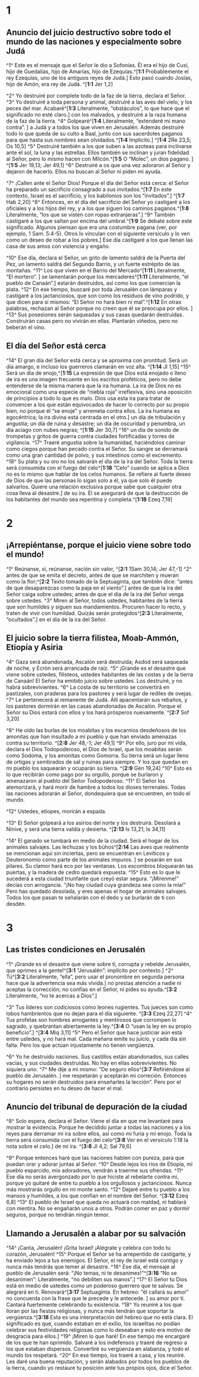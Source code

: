 # 1 
## Anuncio del juicio destructivo sobre todo el mundo de las naciones y especialmente sobre Judá
^1^ Este es el mensaje que el Señor le dio a Sofonías. Él era el hijo de Cusí, hijo de Guedalías, hijo de Amarías, hijo de Ezequías.^[**1:1** Probablemente el rey Ezequías, uno de los antiguos reyes de Judá.] Esto pasó cuando Josías, hijo de Amón, era rey de Judá. ^[**1:1** Jer 1,2] 
 

^2^ Yo destruiré por complete todo de la faz de la tierra, declara el Señor. ^3^ Yo destruiré a toda persona y animal, destruiré a las aves del vielo, y los peces del mar. Acabaré^[**1:3** Literalmente, “obstáculos”, lo que hace que el significado no esté claro.] con los malvados, y destruiré a la raza humana de la faz de la tierra. ^4^ Golpearé^[**1:4** Literalmente, “extenderé mi mano contra”. ] a Judá y a todos los que viven en Jerusalén. Además destruiré todo lo que queda de su culto a Baal, junto con sus sacerdotes paganos para que hasta sus nombres sean olvidados.^[**1:4** Implícito.] ^[**1:4** 2Re 23,5; Os 10,5] ^5^ Destruiré también a los que suben a las azoteas para inclinarse ante el sol, la luna y las estrellas. Ellos también se inclinan y juran fidelidad al Señor, pero lo mismo hacen con Milcón.^[**1:5** O “Molec”, un dios pagano. ] ^[**1:5** Jer 19,13; Jer 49,1] ^6^ Destruiré a os que una vez adoraron al Señor y dejaron de hacerlo. Ellos no buscan al Señor ni piden mi ayuda. 
     

^7^ ¡Callen ante el Señor Dios! Porque el día del Señor está cerca: el Señor ha preparado un sacrificio consagrado a sus invitados.^[**1:7** En este contexto, Israel es el sacrificio, y los babilonios son los “invitados”.] ^[**1:7** Hab 2,20] ^8^ Entonces, en el día del sacrificio del Señor yo castigaré a los oficiales y a los hijos del rey, y a los que siguen los caminos paganos.^[**1:8** Literalmente, “los que se visten con ropas extranjeras”.] ^9^ También castigaré a los que saltan por encima del umbral.^[**1:9** Se debate sobre este significado. Algunos piensan que era una costumbre pagana (ver, por ejemplo, 1 Sam. 5:4-5). Otros lo vinculan con el siguiente versículo y lo ven como un deseo de robar a los pobres.] Ese día castigaré a los que llenan las casa de sus amos con violencia y engaño. 
   

^10^ Ese día, declara el Señor, un grito de lamento saldrá de la Puerta del Pez, un lamento saldrá del Segundo Barrio, y un fuerte estrépito de las montañas. ^11^ Los que viven en el Barrio del Mercado^[**1:11** Literalmente, “El mortero”. ] se lamentarán porque los mercaderes^[**1:11** Literalmente, “el pueblo de Canaán”.] estarán destruidos, así como los que comercian la plata. ^12^ En ese tiempo, buscaré por toda Jerusalén con lámparas y castigaré a los jactanciosos, que son como los residuos de vino podrido, y que dicen para sí mismos: “El Señor no hará bien ni mal”.^[**1:12** En otras palabras, rechazan al Señor porque no creen que él se preocupa por ellos. ] ^13^ Sus posesiones serán saqueadas y sus casas quedarán destruidas. Construirán casas pero no vivirán en ellas. Plantarán viñedos, pero no beberán el vino. 
  

## El día del Señor está cerca
^14^ El gran día del Señor está cerca y se aproxima con prontitud. Será un día amargo, e incluso los guerreros clamarán en voz alta. ^[**1:14** Jl 1,15] ^15^ Será un día de enojo,^[**1:15** La expresión de que Dios está enojado o lleno de ira es una imagen frecuente en los escritos proféticos, pero no debe entenderse de la misma manera que la ira humana. La ira de Dios no es emocional como una especie de “niebla roja” irreflexiva, sino una oposición de principios a todo lo que es malo. Dios usa esta ira para tratar de convencer a los que están equivocados de hacer lo correcto por su propio bien, no porque él “se enoje” y arremeta contra ellos. La ira humana es egocéntrica; la ira divina está centrada en el otro.] un día de tribulación y angustia; un día de ruina y desastre; un día de oscuridad y penumbra, un día aciago con nubes negras; ^[**1:15** Jer 30,7] ^16^ un día de sonido de trompetas y gritos de guerra contra ciudades fortificadas y torres de vigilancia. ^17^ Traeré angustia sobre la humanidad, haciéndolos caminar como ciegos porque han pecado contra el Señor. Su sangre se derramará como una gran cantidad de polvo, y sus intestinos como el excremento. ^18^ Su plata y su oro no los salvarán el día de la ira del Señor. Toda la tierra será consumida con el fuego del celo^[**1:18** “Celo” cuando se aplica a Dios no es lo mismo que hablar de los celos humanos. Se refiere al fuerte deseo de Dios de que las personas lo sigan solo a él, ya que solo él puede salvarlos. Quiere una relación exclusiva porque sabe que cualquier otra cosa lleva al desastre.] de su ira. Él se asegurará de que la destrucción de los habitantes del mundo sea repentina y completa.^[**1:18** Ezeq 7,19] 
    

# 2 
## ¡Arrepiéntanse, porque el juicio viene sobre todo el mundo!
^1^ Reúnanse, sí, reúnanse, nación sin valor, ^[**2:1** 1Sam 30,14; Jer 47,-1] ^2^ antes de que se emita el decreto, antes de que se marchiten y mueran como la flor;^[**2:2** Texto tomado de la Septuaginta, que también dice: “antes de que desaparezcas como la paja en el viento”.] antes de que la ira del Señor caiga sobre ustedes; antes de que el día de la ira del Señor venga sobre ustedes. ^3^ Miren al Señor, todos ustedes, habitantes de la tierra que son humildes y siguen sus mandamientos. Procuren hacer lo recto, y traten de vivir con humildad. Quizás serán protegidos^[**2:3** Literalmente, “ocultados”.] en el día de la ira del Señor. 
  

## El juicio sobre la tierra filistea, Moab-Ammón, Etiopía y Asiria
^4^ Gaza será abandonada, Ascalón será destruida; Asdod será saqueada de noche, y Ecrón será arrancada de raíz. ^5^ ¡Grande es el desastre que viene sobre ustedes, filisteos, ustedes habitantes de las costas y de la tierra de Canaán! El Señor ha emitido juicio sobre ustedes. Los destruiré, y no habrá sobrevivientes. ^6^ La costa de su territorio se convertirá en pastizales, con praderas para los pastores y será lugar de rediles de ovejas. ^7^ Le pertenecerá al remanente de Judá. Allí apacentarán sus rebaños, y los pastores dormirán en las casas abandonadas de Ascalòn. Porque el Señor su Dios estará con ellos y los hará prósperos nuevamente. ^[**2:7** Sof 3,20] 


^8^ He oído las burlas de los moabitas y los escarnios desdeñosos de los amonitas que han insultado a mi pueblo y que han enviado amenazas contra su territorio. ^[**2:8** Jer 48,-1; Jer 49,1] ^9^ Por ello, juro por mi vida, declara el Dios Todopoderoso, el Dios de Israel, que los moabitas serán como Sodoma, y los amonitas como Gomorra. Su tierra será un lugar lleno de ortigas y sembrados de sal y ruinas para siempre. Y los que quedan en mi pueblo los saquearán y ocuparán su tierra. ^[**2:9** Gén 19,24] ^10^ Esto es lo que recibirán como pago por su orgullo, porque se burlaron y amenazaron al pueblo del Señor Todopoderoso. ^11^ El Señor los atemorizará, y hará morir de hambre a todos los dioses terrenales. Todas las naciones adorarán al Señor, dondequiera que se encuentren, en todo el mundo. 
 

^12^ Ustedes, etíopes, morirán a espada. 

^13^ El Señor golpeará a los asirios del norte y los destruirá. Desolará a Nínive, y será una tierra valdía y desierta. ^[**2:13** Is 13,21; Is 34,11] 


^14^ El ganado se tumbará en medio de la ciudad. Será el hogar de los animales salvajes. Las lechuzas y los búhos^[**2:14** Las aves que realmente se mencionan aquí sin inciertas, pero se encuentran en Levíticos y Deuteronomio como parte de los animales impuros. ] se posarán en sus pilares. Su clamor hará eco por las ventanas. Los escombros bloquearán las puertas, y la madera de cedro quedará expuesta. ^15^ Esto es lo que le sucederá a esta ciudad triunfante que creyó estar segura. “¡Mírenme!” decías con arrogancia. “¡No hay ciudad cuya grandeza sea como la mía!” Pero has quedado desolada, y eres apenas el hogar de animales salvajes. Todos los que pasan te señalarán con el dedo y se burlarán de ti con desdén.


# 3 
## Las tristes condiciones en Jerusalén
^1^ ¡Grande es el desastre que viene sobre ti, corrupta y rebelde Jerusalén, que oprimes a la gente!^[**3:1** “Jerusalén”: implícito por contexto.] ^2^ Tú^[**3:2** Literalmente, “ella”, pero usar el pronombre en segunda persona hace que la advertencia sea más vívida.] no prestas atención a nadie ni aceptas la corrección; no confías en el Señor, ni pides su ayuda.^[**3:2** Literalmente, “no te acercas a Dios”.] 
  

^3^ Tus líderes son codiciosos como leones rugientes. Tus jueces son como lobos hambrientos que no dejan para el día siguiente. ^[**3:3** Ezeq 22,27] ^4^ Tus profetas son hombres arrogantes y mentirosos que corrompen lo sagrado, y quebrantan abiertamente la ley.^[**3:4** O “usan la ley en su propio beneficio”.] ^[**3:4** Miq 3,11] ^5^ Pero el Señor que hace justiciar aún está entre ustedes, y no hará mal. Cada mañana emite su juicio, y cada día sin falta. Pero los que actúan injustamente no tienen vergüenza. 
  

^6^ Yo he destruido naciones. Sus castillos están abandonados, sus calles vacías, y sus ciudades destruidas. No hay en ellas sobrevivientes. No siquiera uno. ^7^ Me dije a mi mismo: “De seguro ellos^[**3:7** Refiriéndose al pueblo de Jerusalén. ] me respetarán y aceptarán mi correción. Entonces su hogares no serán destruidos para enseñarles la lección”. Pero por el contrario persistes en tu deseo de hacer el mal. 


## Anuncio del tribunal de depuración de la ciudad
^8^ Solo espera, declara el Señor. Viene el día en que me levantaré para mostrar la evidencia. Porque he decidido juntar a todas las naciones y a los reyes para derramar mi ira sobre ellos, así como mi furia y mi enojo. Toda la tierra será consumida con el fuego del celo^[**3:8** Ver en el versículo 1:18 la nota sobre el celo.] de mi ira. ^[**3:8** Jl 4,2; Sal 79,6] 
 

^9^ Porque entonces haré que las naciones hablen con pureza, para que puedan orar y adorar juntas al Señor. ^10^ Desde lejos los ríos de Etiopía, mi pueblo esparcido, mis adoradores, vendrán a traerme sus ofrendas. ^11^ Ese día no serás avergonzado por lo que hiciste al rebelarte contra mi, porque yo quitaré de entre tu pueblo a los orgullosos y jactanciosos. Nunca más mostrarás orgullo en mi monte santo. ^12^ Dejaré entre tu pueblo a los mansos y humildes, a los que confían en el nombre del Señor. ^[**3:12** Ezeq 6,8] ^13^ El pueblo de Israel que queda no actuará con maldad, ni hablará con mentira. No se engañarán unos a otros. Podrán comer en paz y dormir seguros, porque no tendrán ningún temor. 


## Llamando a Jerusalén a alabar por su salvación
^14^ ¡Canta, Jerusalén! ¡Grita Israel! ¡Alégrate y celebra con todo tu corazón, Jerusalén! ^15^ Porque el Señor se ha arrepentido de castigarte, y ha enviado lejos a tus enemigos. El Señor, el rey de Israel está contigo y nunca más tendrás que temer al desastre. ^16^ Ese día, el mensaje al pueblo de Jerusalén será: “¡No temas, ni te desanimes!”^[**3:16** “No se desanimen”: Literalmente, “no debiliten sus manos”.] ^17^ El Señor tu Dios está en medio de ustedes como un poderoso guerrero que te salvas. Se alegrará en ti. Renovará^[**3:17** Septuaginta. En hebreo: “él callará su amor” no concuerda con la frase que le precede y le antecede. ] su amor por ti. Cantará fuertemente celebrando tu existencia. ^18^ Yo reuniré a los que lloran por las fiestas religiosas, y nunca más tendrán que soportar la vergüenza.^[**3:18** Esta es una interpretación del hebreo que no está clara. El significado es que, cuando estaban en el exilio, los israelitas no podían celebrar sus festividades religiosas como lo deseaban y esto era motivo de desgracia para ellos.] ^19^ ¡Miren lo que haré! En ese tiempo me encargaré de los que te han oprimido. Salvaré a los indefensos y traeré de regreso a los que estaban dispersos. Convertiré su vergüenza en alabanza, y todo el mundo los respetará. ^20^ En ese tiempo, los traeré a casa, y los reuniré. Les daré una buena reputación, y serán alabados por todos los pueblos de la tierra, cuando yo restaure tu posición ante tus propios ojos, dice el Señor. 